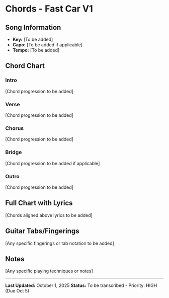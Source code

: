 # Chords - Fast Car V1

## Song Information
- **Key:** [To be added]
- **Capo:** [To be added if applicable]
- **Tempo:** [To be added]

## Chord Chart

### Intro
[Chord progression to be added]

### Verse
[Chord progression to be added]

### Chorus
[Chord progression to be added]

### Bridge
[Chord progression to be added if applicable]

### Outro
[Chord progression to be added]

## Full Chart with Lyrics

[Chords aligned above lyrics to be added]

## Guitar Tabs/Fingerings

[Any specific fingerings or tab notation to be added]

## Notes
[Any specific playing techniques or notes]

---

**Last Updated:** October 1, 2025
**Status:** To be transcribed - Priority: HIGH (Due Oct 5)
